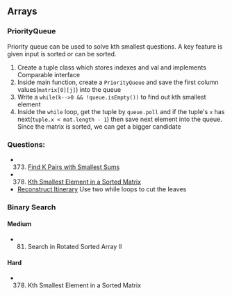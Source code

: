## Arrays



  
### PriorityQueue
Priority queue can be used to solve kth smallest questions. A key feature is given input is sorted or can be sorted. 
  1. Create a tuple class which stores indexes and val and implements Comparable interface
  2. Inside main function, create a `PriorityQueue` and save the first column values(`matrix[0][j]`) into the queue
  3. Write a `while(k-->0 && !queue.isEmpty())` to find out kth smallest element
  4. Inside the `while` loop, get the tuple by `queue.poll` and if the tuple's `x` has next(`tuple.x < mat.length - 1`) then save next element into the queue. Since the matrix is sorted, we can get a bigger candidate 

### Questions: 
  - 373. [Find K Pairs with Smallest Sums](https://leetcode.com/problems/find-k-pairs-with-smallest-sums)
  - 378. [Kth Smallest Element in a Sorted Matrix](https://leetcode.com/problems/kth-smallest-element-in-a-sorted-matrix)
  - [Reconstruct Itinerary](https://leetcode.com/problems/reconstruct-itinerary/description/) Use two while loops to cut the leaves
  
### Binary Search
#### Medium
  - 81. Search in Rotated Sorted Array II

#### Hard
  - 378. Kth Smallest Element in a Sorted Matrix 